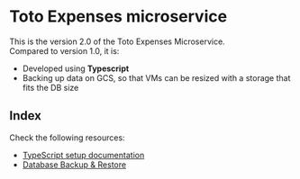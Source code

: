 # Toto Expenses microservice
This is the version 2.0 of the Toto Expenses Microservice. <br>
Compared to version 1.0, it is: 
 * Developed using **Typescript**
 * Backing up data on GCS, so that VMs can be resized with a storage that fits the DB size

## Index
Check the following resources: 
 * [TypeScript setup documentation](docs/typescript.md)
 * [Database Backup & Restore](docs/dbBackup.md)